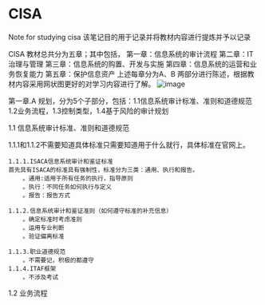 # CISA
Note for studying cisa
该笔记目的用于记录并将教材内容进行提炼并予以记录

CISA 教材总共分为五章；其中包括，
第一章：信息系统的审计流程
第二章：IT治理与管理
第三章：信息系统的购置、开发与实施
第四章：信息系统的运营和业务恢复能力
第五章：保护信息资产
上述每章分为A、B 两部分进行陈述，根据教材内容采用网状图更好的对学习内容进行了解。
![image](C:\Users\53598\IdeaProjects\CISA-\Img\高层图示.png)

第一章.A 规划，分为5个子部分，包括：1.1信息系统审计标准、准则和道德规范
1.2业务流程，1.3控制类型，1.4基于风险的审计规划

1.1 信息系统审计标准、准则和道德规范

1.1.1和1.1.2不需要知道具体标准只需要知道用于什么就行，具体标准在官网上。

    1.1.1.ISACA信息系统审计和鉴证标准
    首先具有ISACA的标准具有强制性，标准分为三类：通用、执行和报告。
        。通用:适用于所有任务的执行，指导原则
        。执行：不同任务如何执行与定义
        。报告：报告方式

    1.1.2.信息系统审计和鉴证准则（如何遵守标准的补充信息）
        。确定标准时考虑准则
        。运用专业判断
        。验证偏离标准

    1.1.3.职业道德规范
        。不需要记，积极的都遵守
    1.1.4.ITAF框架
        。不涉及考试

1.2 业务流程


